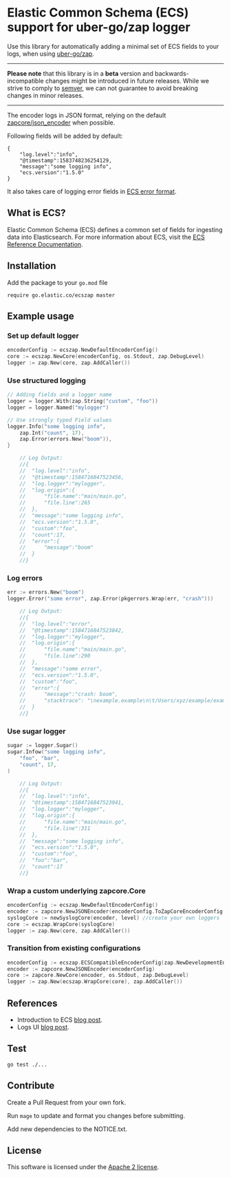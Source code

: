 # Elastic Common Schema (ECS) support for uber-go/zap logger

Use this library for automatically adding a minimal set of ECS fields to your logs, when using [uber-go/zap](https://github.com/uber-go/zap).
 
---

**Please note** that this library is in a **beta** version and backwards-incompatible changes might be introduced in future releases. While we strive to comply to [semver](https://semver.org/), we can not guarantee to avoid breaking changes in minor releases.

---
 
The encoder logs in JSON format, relying on the default [zapcore/json_encoder](https://github.com/uber-go/zap/blob/master/zapcore/json_encoder.go) when possible. 

Following fields will be added by default:
```
{
    "log.level":"info",
    "@timestamp":1583748236254129,
    "message":"some logging info",
    "ecs.version":"1.5.0"
}
```

It also takes care of logging error fields in [ECS error format](https://www.elastic.co/guide/en/ecs/current/ecs-error.html). 

## What is ECS?

Elastic Common Schema (ECS) defines a common set of fields for ingesting data into Elasticsearch.
For more information about ECS, visit the [ECS Reference Documentation](https://www.elastic.co/guide/en/ecs/current/ecs-reference.html).

## Installation
Add the package to your `go.mod` file
```
require go.elastic.co/ecszap master
```

## Example usage
### Set up default logger
```go
encoderConfig := ecszap.NewDefaultEncoderConfig()
core := ecszap.NewCore(encoderConfig, os.Stdout, zap.DebugLevel)
logger := zap.New(core, zap.AddCaller())
```

### Use structured logging
```go
// Adding fields and a logger name
logger = logger.With(zap.String("custom", "foo"))
logger = logger.Named("mylogger")

// Use strongly typed Field values
logger.Info("some logging info",
    zap.Int("count", 17),
    zap.Error(errors.New("boom")),
}

	// Log Output:
	//{
	//	"log.level":"info",
	//	"@timestamp":1584716847523456,
	//	"log.logger":"mylogger",
	//	"log.origin":{
	//		"file.name":"main/main.go",
	//		"file.line":265
	//	},
	//	"message":"some logging info",
	//	"ecs.version":"1.5.0",
	//	"custom":"foo",
	//	"count":17,
	//	"error":{
	//		"message":"boom"
	//	}
	//}
```

### Log errors
```go
err := errors.New("boom")
logger.Error("some error", zap.Error(pkgerrors.Wrap(err, "crash")))

	// Log Output:
	//{
	//	"log.level":"error",
	//	"@timestamp":1584716847523842,
	//	"log.logger":"mylogger",
	//	"log.origin":{
	//		"file.name":"main/main.go",
	//		"file.line":290
	//	},
	//	"message":"some error",
	//	"ecs.version":"1.5.0",
	//	"custom":"foo",
	//	"error":{
	//		"message":"crash: boom",
	//		"stacktrace": "\nexample.example\n\t/Users/xyz/example/example.go:50\nruntime.example\n\t/Users/xyz/.gvm/versions/go1.13.8.darwin.amd64/src/runtime/proc.go:203\nruntime.goexit\n\t/Users/xyz/.gvm/versions/go1.13.8.darwin.amd64/src/runtime/asm_amd64.s:1357"
	//	}
	//}
```

### Use sugar logger
```go
sugar := logger.Sugar()
sugar.Infow("some logging info",
    "foo", "bar",
    "count", 17,
)

	// Log Output:
	//{
	//	"log.level":"info",
	//	"@timestamp":1584716847523941,
	//	"log.logger":"mylogger",
	//	"log.origin":{
	//		"file.name":"main/main.go",
	//		"file.line":311
	//	},
	//	"message":"some logging info",
	//	"ecs.version":"1.5.0",
	//	"custom":"foo",
	//	"foo":"bar",
	//	"count":17
	//}
```

### Wrap a custom underlying zapcore.Core
```go
encoderConfig := ecszap.NewDefaultEncoderConfig()
encoder := zapcore.NewJSONEncoder(encoderConfig.ToZapCoreEncoderConfig())
syslogCore := newSyslogCore(encoder, level) //create your own loggers
core := ecszap.WrapCore(syslogCore)
logger := zap.New(core, zap.AddCaller())
```

### Transition from existing configurations
```go
encoderConfig := ecszap.ECSCompatibleEncoderConfig(zap.NewDevelopmentEncoderConfig())
encoder := zapcore.NewJSONEncoder(encoderConfig)
core := zapcore.NewCore(encoder, os.Stdout, zap.DebugLevel)
logger := zap.New(ecszap.WrapCore(core), zap.AddCaller())
```

## References
* Introduction to ECS [blog post](https://www.elastic.co/blog/introducing-the-elastic-common-schema).
* Logs UI [blog post](https://www.elastic.co/blog/infrastructure-and-logs-ui-new-ways-for-ops-to-interact-with-elasticsearch).

## Test
```
go test ./...
```

## Contribute
Create a Pull Request from your own fork. 

Run `mage` to update and format you changes before submitting. 

Add new dependencies to the NOTICE.txt.

## License
This software is licensed under the [Apache 2 license](https://github.com/elastic/ecs-logging-go/zap/blob/master/LICENSE). 
